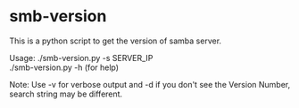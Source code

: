# smb-version
This is a python script to get the version of samba server.

Usage:
./smb-version.py -s SERVER_IP  
./smb-version.py -h (for help)

Note: Use -v for verbose output and -d if you don't see the Version Number, search string may be different.
